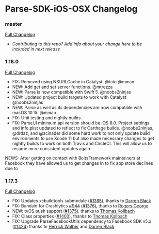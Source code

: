 # Parse-SDK-iOS-OSX Changelog

### master
[Full Changelog](https://github.com/parse-community/Parse-SDK-iOS-OSX/compare/1.17.3...master)
* _Contributing to this repo? Add info about your change here to be included in next release_

### 1.18.0
[Full Changelog](https://github.com/parse-community/Parse-SDK-iOS-OSX/compare/1.17.2...1.17.3)

- FIX: Removed using NSURLCache in Catalyst. @toto @mman 
- NEW: Add get and set server functions. @mtrezza 
- NEW: Parse is now compatible with Swift 5. @noobs2ninjas 
- NEW: Updated project build targets to work with Catalyst. @noobs2ninjas 
- NEW: Parse as well as its dependencies are now compatible with macOS 10.15. @mman 
- FIX: Unit testing and nightly builds.
- FIX: ParseUI minimum api version should be iOS 8.0. Project settings and info.plist updated to reflect to fix Carthage builds. 
@noobs2ninjas, @drdaz, and @acinader did some hard work to not only update build environments to use Xcode 11 but also made necessary changes to get nightly builds to work on both Travis and CircleCI. This will allow us to resume more consistent updates again. 
 
NEWS: After getting on contact with BoltsFramework maintainers at Facebook they have allowed us to get changes in to fix app store declines due to  


### 1.17.3
[Full Changelog](https://github.com/parse-community/Parse-SDK-iOS-OSX/compare/1.17.2...1.17.3)

- FIX: Updates xcbuildtools submodule ([#1365](https://github.com/parse-community/Parse-SDK-iOS-OSX/pull/1365)), thanks to [Darren Black](https://github.com/drdaz)
- FIX: Bandaid for Crashlytics [#944](https://github.com/parse-community/Parse-SDK-iOS-OSX/issues/944) ([#1376](https://github.com/parse-community/Parse-SDK-iOS-OSX/pull/1376)), thanks to [Rogers George](https://github.com/ceramicatheist)
- NEW: tvOS push support ([#1375](https://github.com/parse-community/Parse-SDK-iOS-OSX/pull/1375)), thanks to [Thomas Kollbach](https://github.com/toto)
- FIX: Class properties ([#1400](https://github.com/parse-community/Parse-SDK-iOS-OSX/pull/1400)), thanks to [Thomas Kollbach](https://github.com/toto)
- FIX: Upgrade ParseFacebookUtils dependency to Facebook SDK v5.x ([#1424](https://github.com/parse-community/Parse-SDK-iOS-OSX/pull/1424)) thanks to [Herrick Wolber](https://github.com/rico237) and [Darren Black](https://github.com/drdaz)
